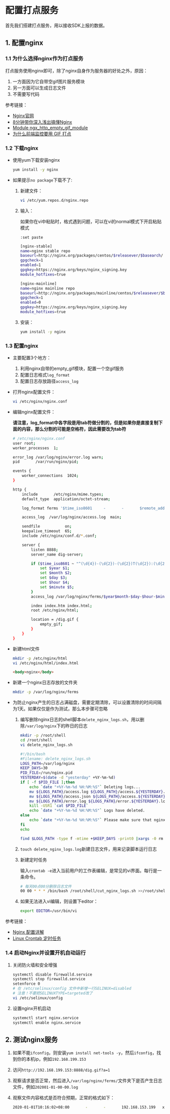 # 配置打点服务

首先我们搭建打点服务，用以接收SDK上报的数据。

## 1. 配置nginx

### 1.1 为什么选择nginx作为打点服务

打点服务使用nginx即可，除了nginx自身作为服务器的好处之外，原因：

1. 一方面因为它自带空gif图片服务模块
2. 另一方面可以生成日志文件
3. 不需要写代码

参考链接：

- [Nginx官网](https://www.nginx.com)
- [8分钟带你深入浅出搞懂Nginx](https://zhuanlan.zhihu.com/p/34943332)
- [Module ngx_http_empty_gif_module](http://nginx.org/en/docs/http/ngx_http_empty_gif_module.html)
- [为什么前端监控要用 GIF 打点](https://www.infoq.cn/article/TGbQWZLIZ3ijuiyyAtI6)

### 1.2 下载nginx

- 使用yum下载安装nginx

    ```bash
    yum install -y nginx
    ```

- 如果提示`no package`下载不了:

    1. 新建文件：

        ```bash
        vi /etc/yum.repos.d/nginx.repo
        ```

    2. 输入：

        如果你在vi中粘贴时，格式遇到问题，可以在vi的normal模式下开启粘贴模式

        ```vim
        :set paste
        ```

        ```bash
        [nginx-stable]
        name=nginx stable repo
        baseurl=http://nginx.org/packages/centos/$releasever/$basearch/
        gpgcheck=1
        enabled=1
        gpgkey=https://nginx.org/keys/nginx_signing.key
        module_hotfixes=true

        [nginx-mainline]
        name=nginx mainline repo
        baseurl=http://nginx.org/packages/mainline/centos/$releasever/$basearch/
        gpgcheck=1
        enabled=0
        gpgkey=https://nginx.org/keys/nginx_signing.key
        module_hotfixes=true
        ```

    3. 安装：

        ```bash
        yum install -y nginx
        ```

### 1.3 配置nginx

- 主要配置3个地方：

   1. 利用nginx自带的empty_gif模块，配置一个空gif服务
   2. 配置日志格式`log_format`
   3. 配置日志存放路径`access_log`

- 打开nginx配置文件：

    ```bash
    vi /etc/nginx/nginx.conf
    ```

- 编辑nginx配置文件：

    **请注意，log_format中各字段是用tab符做分割的，但是如果你是直接复制下面的内容，那么分割的可能是空格符，因此需要改为tab符**

    ```bash
    # /etc/nginx/nginx.conf
    user root;
    worker_processes  1;

    error_log /var/log/nginx/error.log warn;
    pid       /var/run/nginx/pid;

    events {
        worker_connections  1024;
    }

    http {
        include       /etc/nginx/mime.types;
        default_type  application/octet-stream;

        log_format ferms '$time_iso8601     -       -       $remote_addr    $http_host      $status $request_time   $request_length $body_bytes_sent        15d04347-be16-b9ab-0029-24e4b6645950   -       -       9689c3ea-5155-2df7-a719-e90d2dedeb2c 937ba755-116a-18e6-0735-312cba23b00c       -       -       $request_uri    -       $http_user_agent        -       sample=-&_UC_agent=-&device_id=-&-      -       -       -';

        access_log  /var/log/nginx/access.log  main;

        sendfile           on;
        keepalive_timeout  65;
        include /etc/nginx/conf.d/*.conf;

        server {
            listen 8888;
            server_name dig-server;

            if ($time_iso8601 ~ "^(\d{4})-(\d{2})-(\d{2})T(\d{2}):(\d{2})") {
                set $year $1;
                set $month $2;
                set $day $3;
                set $hour $4;
                set $minute $5;
            }
            access_log /var/log/nginx/ferms/$year$month-$day-$hour-$minute.log ferms;

            index index.htm index.html;
            root /etc/nginx/html;

            location = /dig.gif {
                empty_gif;
            }
        }
    }
    ```

- 新建html文件

    ```bash
    mkdir -p /etc/nginx/html
    vi /etc/nginx/html/index.html
    ```

    ```html
    <body>nginx</body>
    ```

- 新建一个nginx日志存放的文件夹

    ```bash
    mkdir -p /var/log/nginx/ferms
    ```

- 为防止nginx产生的日志占满磁盘，需要定期清除，可以设置清除的时间间隔为1天。如果仅仅是作为测试，那么本步骤可忽略
    1. 编写删除nginx日志的shell脚本`delete_nginx_logs.sh`，用以删除`/var/log/nginx`下的昨日的日志

        ```bash
        mkdir -p /root/shell
        cd /root/shell
        vi delete_nginx_logs.sh
        ```

        ```bash
        #!/bin/bash
        #Filename: delete_nginx_logs.sh
        LOGS_PATH=/var/log/nginx
        KEEP_DAYS=30
        PID_FILE=/run/nginx.pid
        YESTERDAY=$(date -d "yesterday" +%Y-%m-%d)
        if [ -f $PID_FILE ];then
            echo `date "+%Y-%m-%d %H:%M:%S"` Deleting logs...
            mv ${LOGS_PATH}/access.log ${LOGS_PATH}/access.${YESTERDAY}.log >/dev/null 2>&1
            mv ${LOGS_PATH}/access.json ${LOGS_PATH}/access.${YESTERDAY}.json >/dev/null 2>&1
            mv ${LOGS_PATH}/error.log ${LOGS_PATH}/error.${YESTERDAY}.log >/dev/null 2>&1
            kill -USR1 `cat $PID_FILE`
            echo `date "+%Y-%m-%d %H:%M:%S"` Logs have deleted.
        else
            echo `date "+%Y-%m-%d %H:%M:%S"` Please make sure that nginx is running...
        fi
        echo

        find $LOGS_PATH -type f -mtime +$KEEP_DAYS -print0 |xargs -0 rm -f
        ```

    2. `touch delete_nginx_logs.log`新建日志文件，用来记录脚本运行日志

    3. 新建定时任务

        输入`crontab -e`进入当前用户的工作表编辑，是常见的vi界面。每行是一条命令。

        ```bash
        # 每天00点00分删除日志文件
        00 00 * * * /bin/bash /root/shell/cut_nginx_logs.sh >>/root/shell/cut_nginx_logs.log 2>&1
        ```

    4. 如果无法进入vi编辑，则设置下editor：

        ```bash
        export EDITOR=/usr/bin/vi
        ```

参考链接：

- [Nginx 配置详解](https://www.runoob.com/w3cnote/nginx-setup-intro.html)
- [Linux Crontab 定时任务](https://www.runoob.com/w3cnote/linux-crontab-tasks.html)

### 1.4 启动Nginx并设置开机自动运行

1. 关闭防火墙和安全增强

    ```bash
    systemctl disable firewalld.service
    systemctl stop firewalld.service
    setenforce 0
    # 在 /etc/selinux/config 文件中新增一行SELINUX=disabled
    # 注意！不要把SELINUXTYPE=targeted改了
    vi /etc/selinux/config
    ```

2. 设置nginx开机启动

    ```bash
    systemctl start nginx.service
    systemctl enable nginx.service
    ```

## 2. 测试nginx服务

   1. 如果不能`ifconfig`，则安装`yum install net-tools -y`，然后`ifconfig`，找到你的本机ip，例如`192.168.199.153`
   2. 访问`http://192.168.199.153:8888/dig.gif?a=1`
   3. 观察请求是否正常，然后进入`/var/log/nginx/ferms/`文件夹下是否产生日志文件，例如`202001-01-00-00.log`
   4. 观察文件内容格式是否符合预期，正常的格式如下：

        ```bash
        2020-01-01T10:16:02+08:00       -       -       192.168.153.199   xxx.xxx.com     200     0.000   551     43      15d04347-be16-b9ab-0029-24e4b6645950    -       -       9689c3ea-5155-2df7-a719-e90d2dedeb2c 937ba755-116a-18e6-0735-312cba23b00c    -       -       /dig.gif?a=1    -       Mozilla/5.0 (Macintosh; Intel Mac OS X 10_15_6) AppleWebKit/537.36 (KHTML, like Gecko) Chrome/84.0.4147.125 Safari/537.36    -       sample=-&_UC_agent=-&device_id=-&-      -       -       -
        ```
